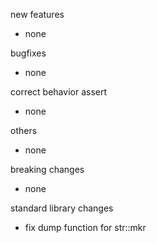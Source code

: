 new features
- none

bugfixes
- none

correct behavior assert
- none

others
- none

breaking changes
- none

standard library changes
- fix dump function for str::mkr
